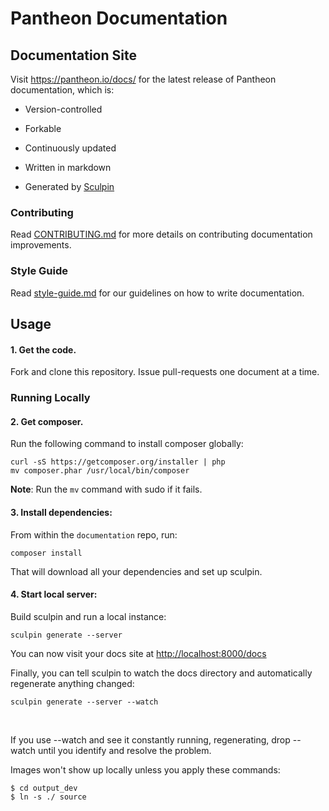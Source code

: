 Pantheon Documentation
======================

Documentation Site
------------------

Visit https://pantheon.io/docs/ for the latest release of Pantheon documentation, which is:

-   Version-controlled
-   Forkable
-   Continuously updated
-   Written in markdown
-   Generated by [Sculpin][1]

    [1]: <https://sculpin.io/>

### Contributing

Read [CONTRIBUTING.md](<CONTRIBUTING.md>) for more details on contributing
documentation improvements.

### Style Guide

Read [style-guide.md](<style-guide.md>) for our guidelines on how to write
documentation.

Usage
-----

#### 1. Get the code.
Fork and clone this repository. Issue pull-requests one document at a time.

### Running Locally

#### 2. Get composer.

Run the following command to install composer globally:

```
curl -sS https://getcomposer.org/installer | php
mv composer.phar /usr/local/bin/composer
```
**Note**: Run the `mv` command with sudo if it fails.
#### 3. Install dependencies:

From within the `documentation` repo, run:

```
composer install
```

That will download all your dependencies and set up sculpin.

#### 4. Start local server:

Build sculpin and run a local instance:

```
sculpin generate --server
```
You can now visit your docs site at <http://localhost:8000/docs>


Finally, you can tell sculpin to watch the docs directory and automatically
regenerate anything changed:

```
sculpin generate --server --watch
```

 

If you use --watch and see it constantly running, regenerating, drop --watch
until you identify and resolve the problem.

Images won't show up locally unless you apply these commands:
```
$ cd output_dev
$ ln -s ./ source
```
